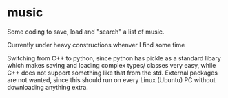 # music
Some coding to save, load and "search" a list of music.

Currently under heavy constructions whenver I find some time

Switching from C++ to python, since python has pickle as a standard libary
which makes saving and loading complex types/ classes very easy, while C++
does not support something like that from the std.
External packages are not wanted, since this should run on every Linux (Ubuntu)
PC without downloading anything extra.
